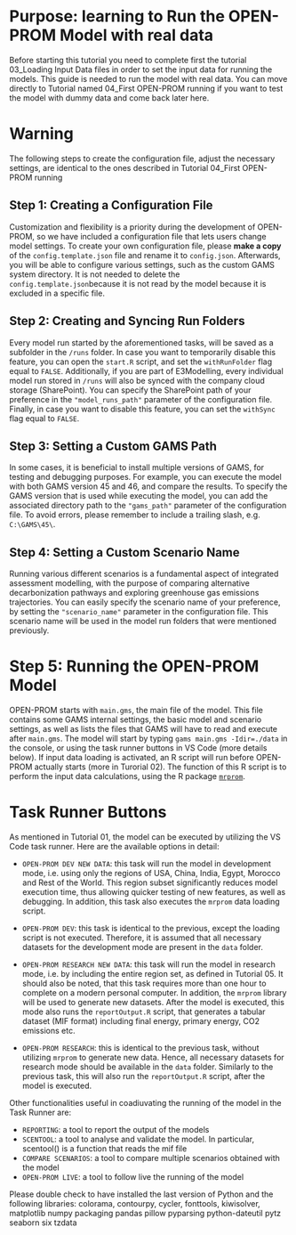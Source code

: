 # Purpose: learning to Run the OPEN-PROM Model with real data
Before starting this tutorial you need to complete first the tutorial 03_Loading Input Data files in order to set the input data for running the models. This guide is needed to run the model with real data. You can move directly to Tutorial named 04_First OPEN-PROM running if you want to test the model with dummy data and come back later here.

# Warning
The following steps to create the configuration file, adjust the necessary settings, are identical to the ones described in Tutorial 04_First OPEN-PROM running

## Step 1: Creating a Configuration File
Customization and flexibility is a priority during the development of OPEN-PROM, so we have included a configuration file that lets users change model settings. To create your own configuration file, please **make a copy** of the `config.template.json` file and rename it to `config.json`. Afterwards, you will be able to configure various settings, such as the custom GAMS system directory. It is not needed to delete the `config.template.json`because it is not read by the model because it is excluded in a specific file.

## Step 2: Creating and Syncing Run Folders
Every model run started by the aforementioned tasks, will be saved as a subfolder in the `/runs` folder. In case you want to temporarily disable this feature, you can open the `start.R` script, and set the `withRunFolder` flag equal to `FALSE`. Additionally, if you are part of E3Modelling, every individual model run stored in `/runs` will also be synced with the company cloud storage (SharePoint). You can specify the SharePoint path of your preference in the `"model_runs_path"` parameter of the configuration file. Finally, in case you want to disable this feature, you can set the `withSync` flag equal to `FALSE`.

## Step 3: Setting a Custom GAMS Path
In some cases, it is beneficial to install multiple versions of GAMS, for testing and debugging purposes. For example, you can execute the model with both GAMS version 45 and 46, and compare the results. To specify the GAMS version that is used while executing the model, you can add the associated directory path to the `"gams_path"` parameter of the configuration file. To avoid errors, please remember to include a trailing slash, e.g. `C:\GAMS\45\`.

## Step 4: Setting a Custom Scenario Name
Running various different scenarios is a fundamental aspect of integrated assessment modelling, with the purpose of comparing alternative decarbonization pathways and exploring greenhouse gas emissions trajectories. You can easily specify the scenario name of your preference, by setting the `"scenario_name"` parameter in the configuration file. This scenario name will be used in the model run folders that were mentioned previously.

# Step 5: Running the OPEN-PROM Model
OPEN-PROM starts with  `main.gms`, the main file of the model. This file contains some GAMS internal settings, the basic model and scenario settings, as well as lists the files that GAMS will have to read and execute after `main.gms`. The model will start by typing `gams main.gms -Idir=./data` in the console, or using the task runner buttons in VS Code (more details below). If input data loading is activated, an R script will run before OPEN-PROM actually starts (more in Turorial 02). The function of this R script is to perform the input data calculations, using the R package [`mrprom`](https://github.com/e3modelling/mrprom).

# Task Runner Buttons
As mentioned in Tutorial 01, the model can be executed by utilizing the VS Code task runner. Here are the available options in detail:

* `OPEN-PROM DEV NEW DATA`: 
this task will run the model in development mode, i.e. using only the regions of USA, China, India, Egypt, Morocco and Rest of the World. This region subset significantly reduces model execution time, thus allowing quicker testing of new features, as well as debugging. In addition, this task also executes the `mrprom` data loading script.

* `OPEN-PROM DEV`: this task is identical to the previous, except the loading script is not executed. Therefore, it is assumed that all necessary datasets for the development mode are present in the `data` folder.

* `OPEN-PROM RESEARCH NEW DATA`: this task will run the model in research mode, i.e. by including the entire region set, as defined in Tutorial 05. It should also be noted, that this task requires more than one hour to complete on a modern personal computer. In addition, the `mrprom` library will be used to generate new datasets. After the model is executed, this mode also runs the `reportOutput.R` script, that generates a tabular dataset (MIF format) including final energy, primary energy, CO2 emissions etc. 

* `OPEN-PROM RESEARCH`: this is identical to the previous task, without utilizing `mrprom` to generate new data. Hence, all necessary datasets for research mode should be available in the `data` folder. Similarly to the previous task, this will also run the `reportOutput.R` script, after the model is executed.

Other functionalities useful in coadiuvating the running of the model in the Task Runner are:

* `REPORTING`: a tool to report the output of the models
* `SCENTOOL`: a tool to analyse and validate the model. In particular, scentool() is a function that reads the mif file
* `COMPARE SCENARIOS`: a tool to compare multiple scenarios obtained with the model
* `OPEN-PROM LIVE`: a tool to follow live the running of the model

 Please double check to have installed the last version of Python and the following libraries: colorama, contourpy, cycler, fonttools, kiwisolver, matplotlib numpy packaging pandas pillow pyparsing python-dateutil pytz seaborn six tzdata


